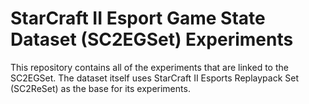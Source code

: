 # StarCraft II Esport Game State Dataset (SC2EGSet) Experiments

This repository contains all of the experiments that are linked to the SC2EGSet.
The dataset itself uses StarCraft II Esports Replaypack Set (SC2ReSet) as the base for its experiments.